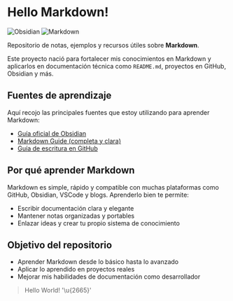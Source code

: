 # Hello Markdown!

![Obsidian](https://img.shields.io/badge/Obsidian-Note--Friendly-purple?logo=obsidian&logoColor=white&style)
![Markdown](https://img.shields.io/badge/Markdown-Exploring-blue?logo=markdown&logoColor=white)

Repositorio de notas, ejemplos y recursos útiles sobre **Markdown**.

Este proyecto nació para fortalecer mis conocimientos en Markdown y aplicarlos en documentación técnica como `README.md`, proyectos en GitHub, Obsidian y más.

## Fuentes de aprendizaje

Aquí recojo las principales fuentes que estoy utilizando para aprender Markdown:

- [Guía oficial de Obsidian](https://help.obsidian.md/)
- [Markdown Guide (completa y clara)](https://www.markdownguide.org/)
- [Guía de escritura en GitHub](https://docs.github.com/es/get-started/writing-on-github)

## Por qué aprender Markdown

Markdown es simple, rápido y compatible con muchas plataformas como GitHub, Obsidian, VSCode y blogs. Aprenderlo bien te permite:

- Escribir documentación clara y elegante
- Mantener notas organizadas y portables
- Enlazar ideas y crear tu propio sistema de conocimiento

## Objetivo del repositorio

- Aprender Markdown desde lo básico hasta lo avanzado
- Aplicar lo aprendido en proyectos reales
- Mejorar mis habilidades de documentación como desarrollador

> Hello World! '\u{2665}'
